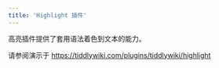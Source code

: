 ```yaml
---
title: 'Highlight 插件'
---
```


高亮插件提供了套用语法着色到文本的能力。

请参阅演示于 <https://tiddlywiki.com/plugins/tiddlywiki/highlight>
